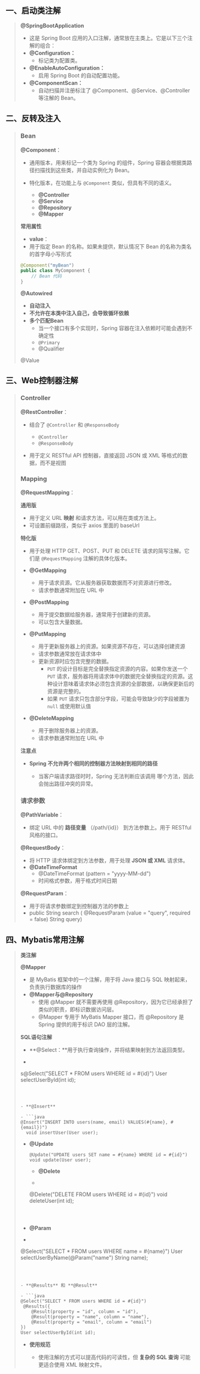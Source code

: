 ## 一、启动类注解

> **@SpringBootApplication**
>
> - 这是 Spring Boot 应用的入口注解，通常放在主类上。它是以下三个注解的组合：
> - **@Configuration：**
>   - 标记类为配置类。
> - **@EnableAutoConfiguration：**
>   - 启用 Spring Boot 的自动配置功能。
> - **@ComponentScan：**
>   - 自动扫描并注册标注了 @Component、@Service、@Controller 等注解的 Bean。

## 二、反转及注入

> ### Bean
>
> **@Component**：
>
> - 通用版本，用来标记一个类为 Spring 的组件，Spring 容器会根据类路径扫描找到这些类，并自动实例化为 Bean。
>
> - 特化版本，在功能上与 `@Component` 类似，但具有不同的语义。
>   - **@Controller**
>   - **@Service**
>   - **@Repository**
>   - **@Mapper**
>
> **常用属性**
>
> - **value**：
> - 用于指定 Bean 的名称。如果未提供，默认情况下 Bean 的名称为类名的首字母小写形式
>
>  ```java
>  @Component("myBean")
>  public class MyComponent {
>      // Bean 代码
>  }
>  ```
>
> **@Autowired**  
>
> - **自动注入**
> - **不允许在本类中注入自己，会导致循环依赖**
> - **多个匹配Bean**
>   - 当一个接口有多个实现时，Spring 容器在注入依赖时可能会遇到不确定性
>   -  `@Primary` 
>   - @Qualifier
>
> @Value



## 三、Web控制器注解

> ### Controller
>
> **@RestController**：
>
> - 结合了 `@Controller` 和 `@ResponseBody`
>   -  `@Controller`
>   - `@ResponseBody`
>   
> - 用于定义 RESTful API 控制器，直接返回 JSON 或 XML 等格式的数据，而不是视图
>
>   
>
> ### Mapping
>
> **@RequestMapping**：
>
> **通用版**
>
> - 用于定义 URL  **映射** 和请求方法，可以用在类或方法上。
> - 可设置前缀路径，类似于 axios 里面的 baseUrl
>
> **特化版**
>
> - 用于处理 HTTP  GET、POST、PUT 和 DELETE 请求的简写注解。它们是 `@RequestMapping` 注解的具体化版本。
>
> - **@GetMapping**
>   - 用于请求资源。它从服务器获取数据而不对资源进行修改。
>   - 请求参数通常附加在 URL 中
> - **@PostMapping**
>   - 用于提交数据给服务器，通常用于创建新的资源。
>   - 可以包含大量数据。
> - **@PutMapping**
>   - 用于更新服务器上的资源。如果资源不存在，可以选择创建资源
>   - 请求参数通常放在请求体中
>   - 更新资源时应包含完整的数据。
>     - `PUT` 的设计目标是完全替换指定资源的内容。如果你发送一个 `PUT` 请求，服务器将用请求体中的数据完全替换指定的资源。这种设计意味着请求体必须包含资源的全部数据，以确保更新后的资源是完整的。
>     - 如果 `PUT` 请求只包含部分字段，可能会导致缺少的字段被置为 `null` 或使用默认值
> - **@DeleteMapping**
>   - 用于删除服务器上的资源。
>   - 请求参数通常附加在 URL 中
>
> **注意点**
>
> - **Spring 不允许两个相同的控制器方法映射到相同的路径**
>
>   - 当客户端请求路径时时，Spring 无法判断应该调用 哪个方法，因此会抛出路径冲突的异常。
>
>   
>
> ### 请求参数
>
> **@PathVariable**：
>
> - 绑定 URL 中的  **路径变量**  （/path/{id}） 到方法参数上。用于 RESTful 风格的接口。
>
> **@RequestBody**：
>
> - 将 HTTP 请求体绑定到方法参数，用于处理   **JSON 或 XML**   请求体。
> - **@DateTimeFormat**
>   - @DateTimeFormat (pattern = "yyyy-MM-dd")
>   - 时间格式参数，用于格式时间日期
>
> **@RequestParam**：
>
> - 用于将请求参数绑定到控制器方法的参数上
> - public String search (  @RequestParam (value = "query", required = false)   String query) 



## 四、Mybatis常用注解

> **类注解**
>
> **@Mapper**
>
> - 是 MyBatis 框架中的一个注解，用于将 Java 接口与 SQL 映射起来，负责执行数据库的操作
> - **@Mapper与@Repository**
>   - 使用 @Mapper 就不需要再使用 @Repository，因为它已经承担了类似的职责，即标识数据访问层。
>   - @Mapper 专用于 MyBatis Mapper 接口，而 @Repository 是 Spring 提供的用于标识 DAO 层的注解。
>
> **SQL语句注解**
>
> - **@Select：**用于执行查询操作，并将结果映射到方法返回类型。
>
> - ```
> s@Select("SELECT * FROM users WHERE id = #{id}")
>    User selectUserById(int id);
>   ```
>   
>   
>   
> - **@Insert**
>
>  - ```java
> @Insert("INSERT INTO users(name, email) VALUES(#{name}, #{email})")
>     void insertUser(User user);
>    ```
>
> 
>
> - **@Update**
>
>   ```
>   @Update("UPDATE users SET name = #{name} WHERE id = #{id}")
>   void update(User user);
>   
>   ```
>
>   
>
>    - **@Delete**
>
>   - ```java
>   @Delete("DELETE FROM users WHERE id = #{id}")
>    void deleteUser(int id);
>   
>   ```
>
>   
>
> - **@Param**
>
>  - ```java
>   @Select("SELECT * FROM users WHERE name = #{name}")
>   User selectUserByName(@Param("name") String name);
>   ```
>
>   
>
> - **@Results** 和 **@Result**
>
>   - ```java
>   @Select("SELECT * FROM users WHERE id = #{id}")
>    @Results({
>       @Result(property = "id", column = "id"),
>       @Result(property = "name", column = "name"),
>       @Result(property = "email", column = "email")
>   })
>   User selectUserById(int id);
>   ```
>
>   
>
> - **使用规范**
>
>   - 使用注解的方式可以提高代码的可读性，但 **复杂的 SQL 查询** 可能更适合使用 XML 映射文件。

















































